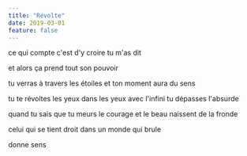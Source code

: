 ```yaml
---
title: "Révolte"
date: 2019-03-01
feature: false
---
```


ce qui compte c'est d'y croire
tu m'as dit

et alors ça prend tout son pouvoir

tu verras à travers les étoiles
et ton moment aura du sens

tu te révoltes les yeux dans les yeux avec l'infini
tu dépasses l'absurde

quand tu sais que tu meurs
le courage et le beau naissent de la fronde

celui qui se tient droit dans un monde qui brule

donne sens
